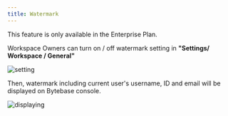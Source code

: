 ```yaml
---
title: Watermark
---
```


<HintBlock type="info">

This feature is only available in the Enterprise Plan.

</HintBlock>

Workspace Owners can turn on / off watermark setting in **"Settings/ Workspace / General"**

![setting](/content/docs/security/watermark/watermark-setting.webp)

Then, watermark including current user's username, ID and email will be displayed on Bytebase console.

![displaying](/content/docs/security/watermark/watermark-displaying.webp)
